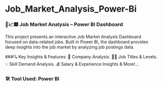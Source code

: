 # Job_Market_Analysis_Power-Bi

### 💼📈🟨 Job Market Analysis – Power BI Dashboard
This project presents an interactive Job Market Analysis Dashboard focused on data-related jobs. Built in Power BI, the dashboard provides deep insights into the job market by analyzing job postings data.

###🔍 Key Insights & Features:
📌 Company Analysis.
🧑‍💼 Job Titles & Levels.
💡 Skill Demand Analysis.
💰 Salary & Experience Insights & More!...

### 🛠 Tool Used: Power BI

